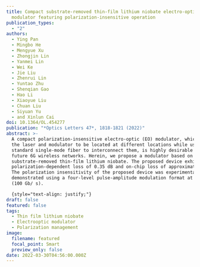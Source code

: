 ```yaml
---
title: Compact substrate-removed thin-film lithium niobate electro-optic
  modulator featuring polarization-insensitive operation
publication_types:
  - "2"
authors:
  - Ying Pan
  - Mingbo He
  - Mengyue Xu
  - Zhongjin Lin
  - Yanmei Lin
  - Wei Ke
  - Jie Liu
  - Zhenrui Lin
  - Yuntao Zhu
  - Shenqian Gao
  - Hao Li
  - Xiaoyue Liu
  - Chuan Liu
  - Siyuan Yu
  - and Xinlun Cai
doi: 10.1364/OL.454277
publication: "*Optics Letters 47*, 1818-1821 (2022)"
abstract: >-
  A compact polarization-insensitive electro-optic (EO) modulator, which allows
  the laser and modulator to be located at different locations while using a
  standard single-mode fiber to interconnect them, is highly desirable for 5G or
  future 6G wireless networks. Herein, we propose a modulator based on
  substrate-removed thin-film lithium niobate. The proposed device exhibits a
  polarization-dependent loss of 0.35 dB and on-chip loss of approximately 2 dB.
  The polarization insensitivity of the proposed device was experimentally
  demonstrated using a four-level pulse-amplitude modulation format at 50 Gbaud
  (100 Gb/ s).

  {style="text-align: justify;"}
draft: false
featured: false
tags:
  - Thin film lithium niobate
  - Electrooptic modulator
  - Polarization management
image:
  filename: featured
  focal_point: Smart
  preview_only: false
date: 2022-03-30T04:56:00.000Z
---
```

